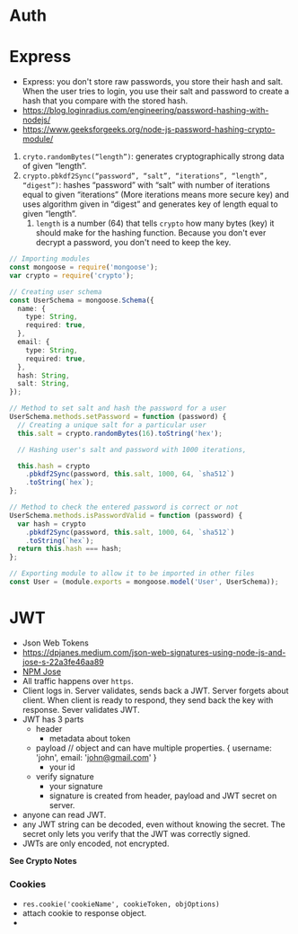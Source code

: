 # Auth

# Express

- Express: you don't store raw passwords, you store their hash and salt. When the user tries to login, you use their salt and password to create a hash that you compare with the stored hash.
- <https://blog.loginradius.com/engineering/password-hashing-with-nodejs/>
- <https://www.geeksforgeeks.org/node-js-password-hashing-crypto-module/>

1. `cryto.randomBytes(“length”)`: generates cryptographically strong data of given “length”.
2. `crypto.pbkdf2Sync(“password”, “salt”, “iterations”, “length”, “digest”)`: hashes “password” with “salt” with number of iterations equal to given “iterations” (More iterations means more secure key) and uses algorithm given in “digest” and generates key of length equal to given “length”.
   1. `length` is a number (64) that tells `crypto` how many bytes (key) it should make for the hashing function. Because you don't ever decrypt a password, you don't need to keep the key.

```ts
// Importing modules
const mongoose = require('mongoose');
var crypto = require('crypto');

// Creating user schema
const UserSchema = mongoose.Schema({
  name: {
    type: String,
    required: true,
  },
  email: {
    type: String,
    required: true,
  },
  hash: String,
  salt: String,
});

// Method to set salt and hash the password for a user
UserSchema.methods.setPassword = function (password) {
  // Creating a unique salt for a particular user
  this.salt = crypto.randomBytes(16).toString('hex');

  // Hashing user's salt and password with 1000 iterations,

  this.hash = crypto
    .pbkdf2Sync(password, this.salt, 1000, 64, `sha512`)
    .toString(`hex`);
};

// Method to check the entered password is correct or not
UserSchema.methods.isPasswordValid = function (password) {
  var hash = crypto
    .pbkdf2Sync(password, this.salt, 1000, 64, `sha512`)
    .toString(`hex`);
  return this.hash === hash;
};

// Exporting module to allow it to be imported in other files
const User = (module.exports = mongoose.model('User', UserSchema));
```

# JWT

- Json Web Tokens
- <https://dpjanes.medium.com/json-web-signatures-using-node-js-and-jose-s-22a3fe46aa89>
- [NPM Jose](https://www.npmjs.com/package/jose)
- All traffic happens over `https`.
- Client logs in. Server validates, sends back a JWT. Server forgets about client. When client is ready to respond, they send back the key with response. Sever validates JWT.
- JWT has 3 parts
  - header
    - metadata about token
  - payload // object and can have multiple properties. { username: 'john', email: 'john@gmail.com' }
    - your id
  - verify signature
    - your signature
    - signature is created from header, payload and JWT secret on server.
- anyone can read JWT.
- any JWT string can be decoded, even without knowing the secret. The secret only lets you verify that the JWT was correctly signed.
- JWTs are only encoded, not encrypted.

**See Crypto Notes**

### Cookies

- `res.cookie('cookieName', cookieToken, objOptions)`
- attach cookie to response object.
-
